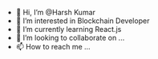 - 👋 Hi, I’m @Harsh Kumar
- 👀 I’m interested in Blockchain Developer 
- 🌱 I’m currently learning React.js
- 💞️ I’m looking to collaborate on ...
- 📫 How to reach me ...

<!---
HarshKumar032004/HarshKumar032004 is a ✨ special ✨ repository because its `README.md` (this file) appears on your GitHub profile.
You can click the Preview link to take a look at your changes.
--->
